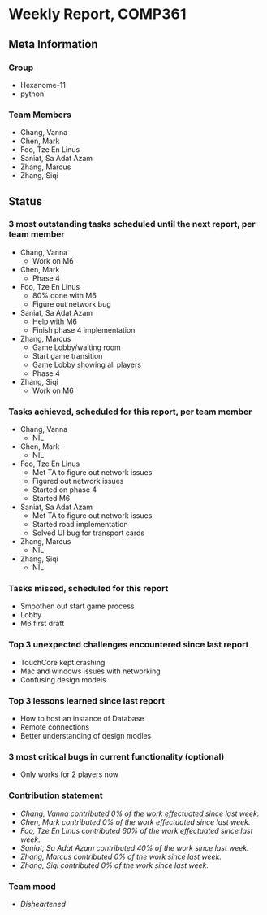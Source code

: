 # Weekly Report, COMP361

## Meta Information

### Group

 * Hexanome-11
 * python

### Team Members

 * Chang, Vanna
 * Chen, Mark
 * Foo, Tze En Linus
 * Saniat, Sa Adat Azam
 * Zhang, Marcus
 * Zhang, Siqi

## Status

### 3 most outstanding tasks scheduled until the next report, per team member

 * Chang, Vanna
	* Work on M6
 * Chen, Mark
	* Phase 4
 * Foo, Tze En Linus
	* 80% done with M6
	* Figure out network bug
 * Saniat, Sa Adat Azam
	* Help with M6
	* Finish phase 4 implementation
 * Zhang, Marcus
	* Game Lobby/waiting room
	* Start game transition
	* Game Lobby showing all players
	* Phase 4
 * Zhang, Siqi
	*  Work on M6
### Tasks achieved, scheduled for this report, per team member

 * Chang, Vanna
	* NIL
 * Chen, Mark
	* NIL
 * Foo, Tze En Linus
	* Met TA to figure out network issues
	* Figured out network issues
	* Started on phase 4
	* Started M6
 * Saniat, Sa Adat Azam
	* Met TA to figure out network issues
	* Started road implementation
	* Solved UI bug for transport cards
 * Zhang, Marcus
	* NIL
 * Zhang, Siqi
	* NIL

### Tasks missed, scheduled for this report

 * Smoothen out start game process
 * Lobby
 * M6 first draft


### Top 3 unexpected challenges encountered since last report

 * TouchCore kept crashing
 * Mac and windows issues with networking
 * Confusing design models

### Top 3 lessons learned since last report

 * How to host an instance of Database
 * Remote connections
 * Better understanding of design modles

### 3 most critical bugs in current functionality (optional)

 * Only works for 2 players now


### Contribution statement

 * *Chang, Vanna contributed 0% of the work effectuated since last week.*
 * *Chen, Mark contributed 0% of the work effectuated since last week.*
 * *Foo, Tze En Linus contributed 60% of the work effectuated since last week.*
 * *Saniat, Sa Adat Azam contributed 40% of the work since last week.*
 * *Zhang, Marcus contributed 0% of the work since last week.*
 * *Zhang, Siqi contributed 0% of the work since last week.*

### Team mood

 * *Disheartened*
